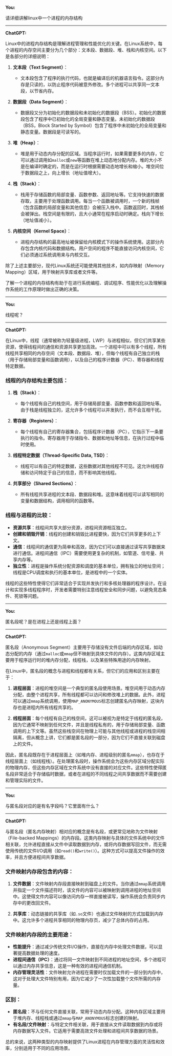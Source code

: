 **You:**

请详细讲解linux中一个进程的内存结构

* * *

**ChatGPT:**

Linux中的进程内存结构是理解进程管理和性能优化的关键。在Linux系统中，每个进程的内存空间主要分为几个部分：文本段、数据段、堆、栈和内核空间。以下是各部分的详细说明：

1. **文本段（Text Segment）**：
    
    * 文本段包含了程序的执行代码，也就是编译后的机器语言指令。这部分内存是只读的，以防止程序代码被意外修改。多个进程可以共享同一文本段，以节省内存。
2. **数据段（Data Segment）**：
    
    * 数据段又分为初始化的数据段和未初始化的数据段（BSS）。初始化的数据段包含了程序中已初始化的全局变量和静态变量。未初始化的数据段（BSS，Block Started by Symbol）包含了程序中未初始化的全局变量和静态变量。数据段是可读写的。
3. **堆（Heap）**：
    
    * 堆是用于动态内存分配的区域。当程序运行时，如果需要更多的内存，它可以通过调用如`malloc`或`new`等函数在堆上动态地分配内存。堆的大小不是在编译时确定的，而是在运行时根据需要动态地增长和缩小。堆空间位于数据段之上，向上增长（地址值增大）。
4. **栈（Stack）**：
    
    * 栈用于存储函数的局部变量、函数参数、返回地址等。它支持快速的数据存取，主要用于处理函数调用。每当一个函数被调用时，一个新的栈帧（包含函数的局部变量和其他信息）会被压入栈中。函数返回时，其栈帧会被弹出。栈空间是有限的，且大小通常在程序启动时确定。栈向下增长（地址值减小）。
5. **内核空间（Kernel Space）**：
    
    * 进程内存结构的最高地址被保留给内核模式下的操作系统使用。这部分内存包含内核代码和数据结构。用户空间的程序不能直接访问内核空间，它们必须通过系统调用来与内核交互。

除了上述主要部分，现代Linux系统还可能使用其他技术，如内存映射（Memory Mapping）区域，用于映射共享库或者文件等。

了解一个进程的内存结构有助于在进行系统编程、调试程序、性能优化以及理解操作系统的工作原理时做出正确的决策。

* * *

**You:**

线程呢？

* * *

**ChatGPT:**

在Linux中，线程（通常被称为轻量级进程，LWP）与进程相似，但它们共享某些资源，使得线程间的通信和资源共享更加高效。一个进程中可以有多个线程，所有线程共享相同的内存空间（文本段、数据段、堆），但每个线程有自己独立的栈（用于存储局部变量和函数调用），以及自己的程序计数器（PC）、寄存器和线程特定数据。

### 线程的内存结构主要包括：

1. **栈（Stack）**：
    
    * 每个线程有自己的栈空间，用于存储局部变量、函数参数和返回地址等。由于栈是线程独立的，这允许多个线程可以并发执行，而不会互相干扰。
2. **寄存器（Registers）**：
    
    * 每个线程有自己的寄存器集合，包括程序计数器（PC），它指示下一条要执行的指令。寄存器用于存储指令、数据和地址等信息，在执行过程中临时使用。
3. **线程特定数据（Thread-Specific Data, TSD）**：
    
    * 线程可以有自己的特定数据，这些数据对其他线程不可见。这允许线程存储和访问特定于自己的信息，而不影响其他线程。
4. **共享部分（Shared Sections）**：
    
    * 所有线程共享进程的文本段、数据段和堆。这意味着线程可以读写相同的变量和数据结构，调用相同的函数等。

### 线程与进程的比较：

* **资源共享**：线程间共享大部分资源，进程间资源相互独立。
* **创建和销毁开销**：线程的创建和销毁比进程要快，因为它们共享更多的上下文。
* **通信**：线程间的通信更为简单和高效，因为它们可以直接通过读写共享数据来进行通信。进程间通信（IPC）需要使用更复杂的机制，如管道、信号量、共享内存等。
* **独立性**：进程是操作系统分配资源和调度的基本单位，拥有独立的地址空间；线程是CPU调度和执行的基本单位，是进程中的一个实体。

线程的这些特性使得它们非常适合于实现并发执行和多核处理器的程序设计。在设计和实现多线程程序时，开发者需要特别注意线程安全和同步问题，以避免竞态条件、死锁等问题。

* * *

**You:**

匿名段呢？是在进程上还是线程上面？

* * *

**ChatGPT:**

匿名段（Anonymous Segment）主要用于存储没有文件后端的内存区域，如动态分配的内存（通过`malloc`或`mmap`但不映射到具体文件的内存）。这类内存区域主要用于程序运行时的堆内存分配，线程栈，以及某些特殊用途的内存映射。

在Linux中，匿名段的概念与进程和线程都有关系，但它们的应用和区别主要在于：

1. **进程层面**：进程的堆空间是一个典型的匿名段使用场景。堆空间用于动态内存分配，由整个进程共享，所有线程都可以访问和修改堆上的数据。此外，进程可以通过`mmap`系统调用，使用`MAP_ANONYMOUS`标志创建匿名内存映射，这块内存也是进程内所有线程共享的。
    
2. **线程层面**：每个线程有自己的栈空间，这可以被视为是特定于线程的匿名段，因为它通常不映射到任何文件，并且是线程私有的，用于存储局部变量、函数调用的上下文等。虽然这些栈空间在物理上可能与其他线程或进程的栈空间相隔离，但从概念上讲，它们都是匿名段的一部分，因为它们不直接关联到磁盘上的文件。
    

因此，匿名段既存在于进程层面上（如堆内存、进程级别的匿名`mmap`），也存在于线程层面上（如线程栈）。在处理匿名段时，操作系统会为这些内存区域分配实际的物理内存，但这些内存区域在文件系统中没有直接的对应文件。这些特性使得匿名段非常适合于存储临时数据，或者在进程的不同线程之间共享数据而不需要创建和管理实际的文件。

* * *

**You:**

与匿名段对应的是有名字段吗？它里面有什么？

* * *

**ChatGPT:**

与匿名段（匿名内存映射）相对应的概念是有名段，或更常见地称为文件映射（File-backed Mappings）的内存段。这类内存映射与具体的文件系统中的文件相关联，允许进程直接从文件中读取数据到内存，或将内存数据写回文件，而无需使用传统的文件I/O调用（如`read()`和`write()`）。这种方式可以提高文件操作的效率，并且方便进程间共享数据。

### 文件映射内存段包含的内容：

1. **文件数据**：文件映射内存段直接映射到磁盘上的文件。当你通过`mmap`系统调用并指定一个文件描述符时，该文件的内容可以被映射到调用进程的地址空间中。这使得文件内容可以像访问内存一样直接被读写，操作系统会负责同步内存中的更改回文件。
    
2. **共享库**：动态链接的共享库（如`.so`文件）也通过文件映射的方式加载到内存中。这允许多个进程共享相同的物理内存页，减少了总体内存的占用。
    

### 文件映射内存段的主要用途：

* **性能提升**：通过减少传统文件I/O操作，直接在内存中处理文件数据，可以显著提高数据处理的速度。
* **进程间通信（IPC）**：通过将同一文件映射到不同进程的地址空间，多个进程可以通过内存共享信息，这是一种有效的进程间通信机制。
* **内存管理灵活性**：文件映射允许进程在需要时仅加载文件的一部分到内存中，这对于处理大文件特别有用，因为它减少了一次性加载整个文件所需的内存量。

### 区别：

* **匿名段**：不与任何文件直接关联，常用于动态内存分配。这种内存区域主要用于堆内存、线程栈或通过`mmap`与`MAP_ANONYMOUS`标志创建的映射。
* **有名段/文件映射**：与特定文件相关联，用于直接从文件读取数据到内存或将内存数据写入文件。它适用于需要高效文件处理和进程间共享数据的场景。

总的来说，这两种类型的内存映射提供了Linux进程在内存管理方面的灵活性和效率，分别适用于不同的应用场景。